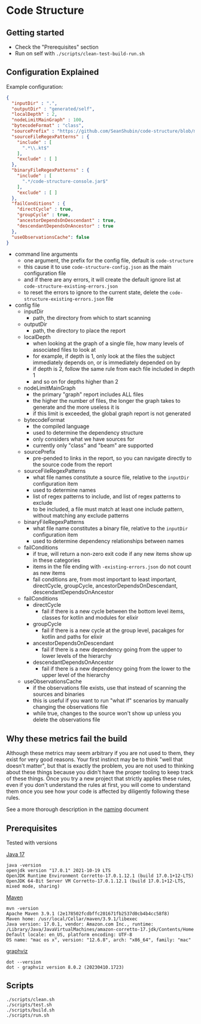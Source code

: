# Code Structure

## Getting started
- Check the "Prerequisites" section
- Run on self with `./scripts/clean-test-build-run.sh`

## Configuration Explained

Example configuration:
```json
{
  "inputDir" : ".",
  "outputDir" : "generated/self",
  "localDepth" : 2,
  "nodeLimitMainGraph" : 100,
  "bytecodeFormat" : "class",
  "sourcePrefix" : "https://github.com/SeanShubin/code-structure/blob/master/",
  "sourceFileRegexPatterns" : {
    "include" : [
      ".*\\.kt$"
    ],
    "exclude" : [ ]
  },
  "binaryFileRegexPatterns" : {
    "include" : [
      ".*/code-structure-console.jar$"
    ],
    "exclude" : [ ]
  },
  "failConditions" : {
    "directCycle" : true,
    "groupCycle" : true,
    "ancestorDependsOnDescendant" : true,
    "descendantDependsOnAncestor" : true
  },
  "useObservationsCache": false
}
```

- command line arguments
  - one argument, the prefix for the config file, default is `code-structure`
  - this cause it to use `code-structure-config.json` as the main configuration file
  - and if there are any errors, it will create the default ignore list at `code-structure-existing-errors.json`
  - to reset the errors to ignore to the current state, delete the `code-structure-existing-errors.json` file
- config file
  - inputDir
    - path, the directory from which to start scanning
  - outputDir
    - path, the directory to place the report
  - localDepth
    - when looking at the graph of a single file, how many levels of associated files to look at
    - for example, if depth is 1, only look at the files the subject immediately depends on, or is immediately depended on by
    - if depth is 2, follow the same rule from each file included in depth 1
    - and so on for depths higher than 2
  - nodeLimitMainGraph
    - the primary "graph" report includes ALL files
    - the higher the number of files, the longer the graph takes to generate and the more useless it is
    - if this limit is exceeded, the global graph report is not generated 
  - bytecodeFormat
    - the compiled language
    - used to determine the dependency structure
    - only considers what we have sources for
    - currently only "class" and "beam" are supported
  - sourcePrefix
    - pre-pended to links in the report, so you can navigate directly to the source code from the report
  - sourceFileRegexPatterns
    - what file names constitute a source file, relative to the `inputDir` configuration item
    - used to determine names
    - list of regex patterns to include, and list of regex patterns to exclude
    - to be included, a file must match at least one include pattern, without matching any exclude patterns
  - binaryFileRegexPatterns
    - what file name constitutes a binary file, relative to the `inputDir` configuration item
    - used to determine dependency relationships between names
  - failConditions
    - if true, will return a non-zero exit code if any new items show up in these categories
    - items in the file ending with `-existing-errors.json` do not count as new items
    - fail conditions are, from most important to least important, directCycle, groupCycle, ancestorDependsOnDescendant, descendantDependsOnAncestor
  - failConditions
    - directCycle
      - fail if there is a new cycle between the bottom level items, classes for kotlin and modules for elixir
    - groupCycle
      - fail if there is a new cycle at the group level, pacakges for kotlin and paths for elixir
    - ancestorDependsOnDescendant
      - fail if there is a new dependency going from the upper to lower levels of the hierarchy
    - descendantDependsOnAncestor
      - fail if there is a new dependency going from the lower to the upper level of the hierarchy
  - useObservationsCache
    - if the observations file exists, use that instead of scanning the sources and binaries
    - this is useful if you want to run "what if" scenarios by manually changing the observations file
    - while true, changes to the source won't show up unless you delete the observations file 

## Why these metrics fail the build
Although these metrics may seem arbitrary if you are not used to them, they exist for very good reasons.
Your first instinct may be to think "well that doesn't matter", but that is exactly the problem, you are not used to thinking about these things because you didn't have the proper tooling to keep track of these things.
Once you try a new project that strictly applies these rules, even if you don't understand the rules at first, you will come to understand them once you see how your code is affected by diligently following these rules.

See a more thorough description in the 
[naming](/docs/naming.md) document


## Prerequisites
Tested with versions

[Java 17]( https://www.oracle.com/java/technologies/javase/jdk17-archive-downloads.html )
```
java -version
openjdk version "17.0.1" 2021-10-19 LTS
OpenJDK Runtime Environment Corretto-17.0.1.12.1 (build 17.0.1+12-LTS)
OpenJDK 64-Bit Server VM Corretto-17.0.1.12.1 (build 17.0.1+12-LTS, mixed mode, sharing)
```

[Maven]( https://maven.apache.org/ )
```
mvn -version
Apache Maven 3.9.1 (2e178502fcdbffc201671fb2537d0cb4b4cc58f8)
Maven home: /usr/local/Cellar/maven/3.9.1/libexec
Java version: 17.0.1, vendor: Amazon.com Inc., runtime: /Library/Java/JavaVirtualMachines/amazon-corretto-17.jdk/Contents/Home
Default locale: en_US, platform encoding: UTF-8
OS name: "mac os x", version: "12.6.8", arch: "x86_64", family: "mac"
```

[graphviz]( https://graphviz.org/ )
```
dot --version
dot - graphviz version 8.0.2 (20230410.1723)
```

## Scripts

```shell
./scripts/clean.sh
./scripts/test.sh
./scripts/build.sh
./scripts/run.sh
```

